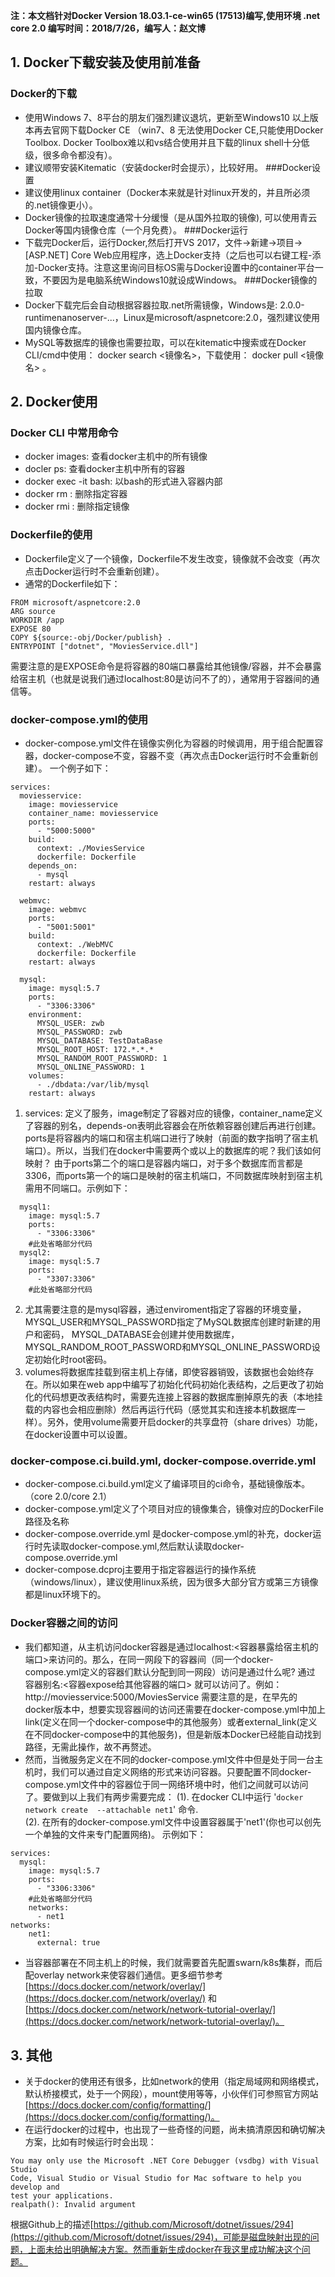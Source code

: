 **注：本文档针对Docker Version 18.03.1-ce-win65 (17513)编写,使用环境 .net core 2.0 编写时间：2018/7/26，编写人：赵文博**
## 1. Docker下载安装及使用前准备
### Docker的下载
- 使用Windows 7、8平台的朋友们强烈建议退坑，更新至Windows10 以上版本再去官网下载Docker CE （win7、8 无法使用Docker CE,只能使用Docker Toolbox. Docker Toolbox难以和vs结合使用并且下载的linux shell十分低级，很多命令都没有）。
- 建议顺带安装Kitematic（安装docker时会提示），比较好用。
###Docker设置
- 建议使用linux container（Docker本来就是针对linux开发的，并且所必须的.net镜像更小）。
- Docker镜像的拉取速度通常十分缓慢（是从国外拉取的镜像), 可以使用青云Docker等国内镜像仓库（一个月免费）。
###Docker运行
- 下载完Docker后，运行Docker,然后打开VS 2017，文件->新建->项目->[ASP.NET] Core Web应用程序，选上Docker支持（之后也可以右键工程-添加-Docker支持。注意这里询问目标OS需与Docker设置中的container平台一致，不要因为是电脑系统Windows10就设成Windows。
###Docker镜像的拉取
- Docker下载完后会自动根据容器拉取.net所需镜像，Windows是: 2.0.0-runtimenanoserver-...，Linux是microsoft/aspnetcore:2.0，强烈建议使用国内镜像仓库。
- MySQL等数据库的镜像也需要拉取，可以在kitematic中搜索或在Docker CLI/cmd中使用： docker search <镜像名>，下载使用： docker pull <镜像名> 。
 ## 2. Docker使用
### Docker CLI 中常用命令
- docker images: 查看docker主机中的所有镜像
- docler ps: 查看docker主机中所有的容器
- docker  exec -it <container id> bash: 以bash的形式进入容器内部
- docker rm <container id>: 删除指定容器
- docker rmi <image id>: 删除指定镜像
### Dockerfile的使用
- Dockerfile定义了一个镜像，Dockerfile不发生改变，镜像就不会改变（再次点击Docker运行时不会重新创建）。
- 通常的Dockerfile如下：
```
FROM microsoft/aspnetcore:2.0
ARG source
WORKDIR /app
EXPOSE 80
COPY ${source:-obj/Docker/publish} .
ENTRYPOINT ["dotnet", "MoviesService.dll"]
```
需要注意的是EXPOSE命令是将容器的80端口暴露给其他镜像/容器，并不会暴露给宿主机（也就是说我们通过localhost:80是访问不了的），通常用于容器间的通信等。
### docker-compose.yml的使用
- docker-compose.yml文件在镜像实例化为容器的时候调用，用于组合配置容器，docker-compose不变，容器不变（再次点击Docker运行时不会重新创建）。
一个例子如下：
```
services:
  moviesservice:
    image: moviesservice
    container_name: moviesservice
    ports:
      - "5000:5000"
    build:
      context: ./MoviesService
      dockerfile: Dockerfile
    depends_on:
      - mysql
    restart: always

  webmvc:
    image: webmvc   
    ports:
      - "5001:5001"
    build:
      context: ./WebMVC
      dockerfile: Dockerfile
    restart: always

  mysql:
    image: mysql:5.7
    ports: 
      - "3306:3306"
    environment:
      MYSQL_USER: zwb
      MYSQL_PASSWORD: zwb
      MYSQL_DATABASE: TestDataBase
      MYSQL_ROOT_HOST: 172.*.*.*
      MYSQL_RANDOM_ROOT_PASSWORD: 1
      MYSQL_ONLINE_PASSWORD: 1
    volumes:
      - ./dbdata:/var/lib/mysql
    restart: always
```
 1. services: 定义了服务，image制定了容器对应的镜像，container_name定义了容器的别名，depends-on表明此容器会在所依赖容器创建后再进行创建。ports是将容器内的端口和宿主机端口进行了映射（前面的数字指明了宿主机端口）。所以，当我们在docker中需要两个或以上的数据库的呢？我们该如何映射？
由于ports第二个的端口是容器内端口，对于多个数据库而言都是3306，而ports第一个的端口是映射的宿主机端口，不同数据库映射到宿主机需用不同端口。示例如下：
```
  mysql1:
    image: mysql:5.7
    ports: 
      - "3306:3306"
    #此处省略部分代码
  mysql2:
    image: mysql:5.7
    ports: 
      - "3307:3306"
    #此处省略部分代码
```
 2. 尤其需要注意的是mysql容器，通过enviroment指定了容器的环境变量，MYSQL_USER和MYSQL_PASSWORD指定了MySQL数据库创建时新建的用户和密码， MYSQL_DATABASE会创建并使用数据库，  MYSQL_RANDOM_ROOT_PASSWORD和MYSQL_ONLINE_PASSWORD设定初始化时root密码。
 3. volumes将数据库挂载到宿主机上存储，即使容器销毁，该数据也会始终存在。所以如果在web app中编写了初始化代码初始化表结构，之后更改了初始化的代码想更改表结构时，需要先连接上容器的数据库删掉原先的表（本地挂载的内容也会相应删除）然后再运行代码（感觉其实和连接本机数据库一样）。另外，使用volume需要开启docker的共享盘符（share drives）功能，在docker设置中可以设置。
### docker-compose.ci.build.yml, docker-compose.override.yml
- docker-compose.ci.build.yml定义了编译项目的ci命令，基础镜像版本。（core 2.0/core 2.1）
- docker-compose.yml定义了个项目对应的镜像集合，镜像对应的DockerFile路径及名称
- docker-compose.override.yml 是docker-compose.yml的补充，docker运行时先读取docker-compose.yml,然后默认读取docker-compose.override.yml
- docker-compose.dcproj主要用于指定容器运行的操作系统（windows/linux），建议使用linux系统，因为很多大部分官方或第三方镜像都是linux环境下的。
### Docker容器之间的访问
- 我们都知道，从主机访问docker容器是通过localhost:<容器暴露给宿主机的端口>来访问的。那么，在同一网段下的容器间（同一个docker-compose.yml定义的容器们默认分配到同一网段）访问是通过什么呢? 通过 容器别名:<容器expose给其他容器的端口> 就可以访问了。例如：
http://moviesservice:5000/MoviesService
需要注意的是，在早先的docker版本中，想要实现容器间的访问还需要在docker-compose.yml中加上link(定义在同一个docker-compose中的其他服务）或者external_link(定义在不同docker-compose中的其他服务)，但是新版本Docker已经能自动找到路径，无需此操作，故不再赘述。
- 然而，当微服务定义在不同的docker-compose.yml文件中但是处于同一台主机时，我们可以通过自定义网络的形式来访问容器。只要配置不同docker-compose.yml文件中的容器位于同一网络环境中时，他们之间就可以访问了。要做到以上我们有两步需要完成：
(1). 在docker CLI中运行 '`docker network create  --attachable net1`' 命令.  
(2). 在所有的docker-compose.yml文件中设置容器属于'net1'(你也可以创先一个单独的文件来专门配置网络)。
示例如下：
```
services:
  mysql:
    image: mysql:5.7
    ports: 
      - "3306:3306"
    #此处省略部分代码
    networks:
      - net1
networks:
    net1:
      external: true
```
- 当容器部署在不同主机上的时候，我们就需要首先配置swarn/k8s集群，而后配overlay network来使容器们通信。更多细节参考 [https://docs.docker.com/network/overlay/](https://docs.docker.com/network/overlay/) 和 [https://docs.docker.com/network/network-tutorial-overlay/](https://docs.docker.com/network/network-tutorial-overlay/)。
## 3. 其他
- 关于docker的使用还有很多，比如network的使用（指定局域网和网络模式，默认桥接模式，处于一个网段），mount使用等等，小伙伴们可参照官方网站[https://docs.docker.com/config/formatting/](https://docs.docker.com/config/formatting/)。
- 在运行docker的过程中，也出现了一些奇怪的问题，尚未搞清原因和确切解决方案，比如有时候运行时会出现：
```
You may only use the Microsoft .NET Core Debugger (vsdbg) with Visual Studio
Code, Visual Studio or Visual Studio for Mac software to help you develop and
test your applications.
realpath(): Invalid argument
```
根据Github上的描述[https://github.com/Microsoft/dotnet/issues/294](https://github.com/Microsoft/dotnet/issues/294)，可能是磁盘映射出现的问题，上面未给出明确解决方案。然而重新生成docker在我这里成功解决这个问题。

</br>
</br>


